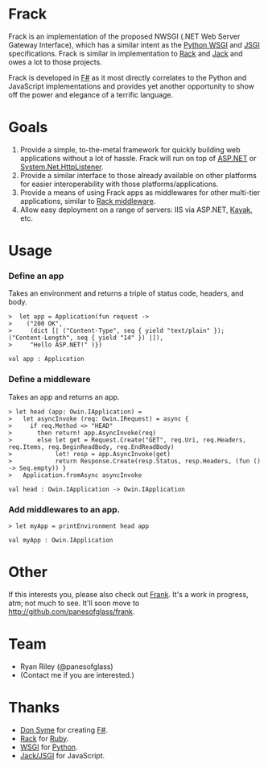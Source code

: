 Frack
============
Frack is an implementation of the proposed NWSGI (.NET Web Server Gateway Interface), which has a similar intent as the [Python WSGI](http://www.python.org/dev/peps/pep-0333/) and [JSGI](http://jackjs.org/jsgi-spec.html) specifications. Frack is similar in implementation to [Rack](http://rack.rubyforge.org/) and [Jack](http://jackjs.org/) and owes a lot to those projects.

Frack is developed in [F#](http://fsharp.net) as it most directly correlates to the Python and JavaScript implementations and provides yet another opportunity to show off the power and elegance of a terrific language.

Goals
============
1. Provide a simple, to-the-metal framework for quickly building web applications without a lot of hassle. Frack will run on top of [ASP.NET](http://asp.net/) or [System.Net.HttpListener](http://msdn.microsoft.com/en-us/library/system.net.httplistener.aspx).
2. Provide a similar interface to those already available on other platforms for easier interoperability with those platforms/applications.
3. Provide a means of using Frack apps as middlewares for other multi-tier applications, similar to [Rack middleware](http://tekpub.com/production/rack).
4. Allow easy deployment on a range of servers: IIS via ASP.NET, [Kayak](http://kayakhttp.com), etc.

Usage
============

### Define an app

Takes an environment and returns a triple of status code, headers, and body.

    >  let app = Application(fun request ->
    >    ("200 OK",
    >     (dict [| ("Content-Type", seq { yield "text/plain" }); ("Content-Length", seq { yield "14" }) |]),
    >     "Hello ASP.NET!" )})
    
    val app : Application

### Define a middleware

Takes an app and returns an app.

    > let head (app: Owin.IApplication) =
    >   let asyncInvoke (req: Owin.IRequest) = async {
    >     if req.Method <> "HEAD"
    >       then return! app.AsyncInvoke(req)
    >       else let get = Request.Create("GET", req.Uri, req.Headers, req.Items, req.BeginReadBody, req.EndReadBody)
    >            let! resp = app.AsyncInvoke(get)
    >            return Response.Create(resp.Status, resp.Headers, (fun () -> Seq.empty)) }
    >   Application.fromAsync asyncInvoke

    val head : Owin.IApplication -> Owin.IApplication

### Add middlewares to an app.

    > let myApp = printEnvironment head app
    
    val myApp : Owin.IApplication

Other
============
If this interests you, please also check out [Frank](http://bitbucket.org/riles01/frank). It's a work in progress, atm; not much to see. It'll soon move to http://github.com/panesofglass/frank.

Team
============
* Ryan Riley (@panesofglass)
* (Contact me if you are interested.)

Thanks
============
* [Don Syme](http://blogs.msdn.com/b/dsyme/) for creating [F#](http://fsharp.net).
* [Rack](http://rack.rubyforge.org) for [Ruby](http://www.ruby-lang.org/).
* [WSGI](http://wsgi.org/wsgi) for [Python](http://python.org/).
* [Jack/JSGI](http://jackjs.org) for JavaScript.
